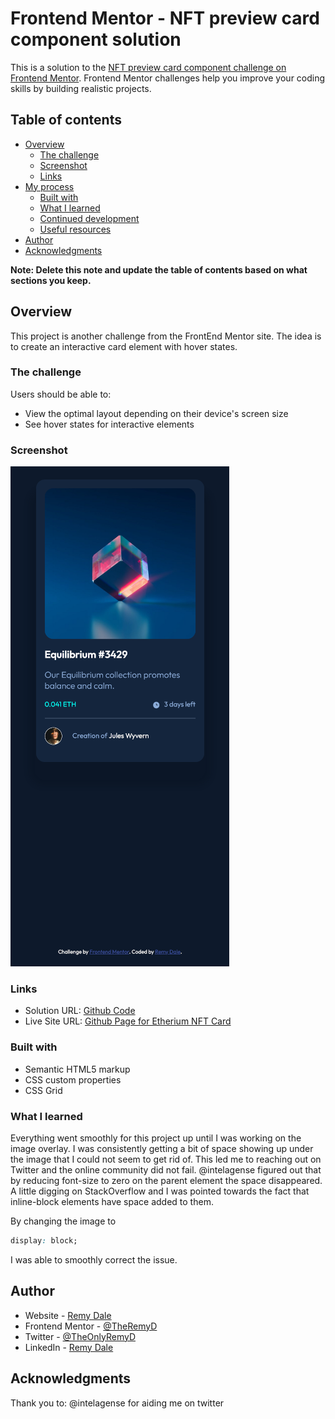 # Frontend Mentor - NFT preview card component solution

This is a solution to the [NFT preview card component challenge on Frontend Mentor](https://www.frontendmentor.io/challenges/nft-preview-card-component-SbdUL_w0U). Frontend Mentor challenges help you improve your coding skills by building realistic projects. 

## Table of contents

- [Overview](#overview)
  - [The challenge](#the-challenge)
  - [Screenshot](#screenshot)
  - [Links](#links)
- [My process](#my-process)
  - [Built with](#built-with)
  - [What I learned](#what-i-learned)
  - [Continued development](#continued-development)
  - [Useful resources](#useful-resources)
- [Author](#author)
- [Acknowledgments](#acknowledgments)

**Note: Delete this note and update the table of contents based on what sections you keep.**

## Overview
This project is another challenge from the FrontEnd Mentor site. The idea is to create an interactive card element with hover states.

### The challenge

Users should be able to:

- View the optimal layout depending on their device's screen size
- See hover states for interactive elements

### Screenshot
![Etherium NFT Card](./images/NFT%20Etherium%20Screenshot.png)

### Links

- Solution URL: [Github Code](https://github.com/TheRemyD/FrontEndMentor-NFT-Etherium)
- Live Site URL: [Github Page for Etherium NFT Card](https://theremyd.github.io/FrontEndMentor-NFT-Etherium/)

### Built with
- Semantic HTML5 markup
- CSS custom properties
- CSS Grid

### What I learned

Everything went smoothly for this project up until I was working on the image overlay. I was consistently getting a bit of space showing up under the image that I could not seem to get rid of. This led me to reaching out on Twitter and the online community did not fail. @intelagense figured out that by reducing font-size to zero on the parent element the space disappeared. A little digging on StackOverflow and I was pointed towards the fact that inline-block elements have space added to them.

By changing the image to
```css
display: block;
```

I was able to smoothly correct the issue.

## Author

- Website - [Remy Dale](https://www.remydale.com)
- Frontend Mentor - [@TheRemyD](https://www.frontendmentor.io/profile/TheRemyD)
- Twitter - [@TheOnlyRemyD](https://www.twitter.com/theonlyremyd)
- LinkedIn - [Remy Dale](https://www.linkedin.com/in/remydale/)

## Acknowledgments

Thank you to: @intelagense for aiding me on twitter